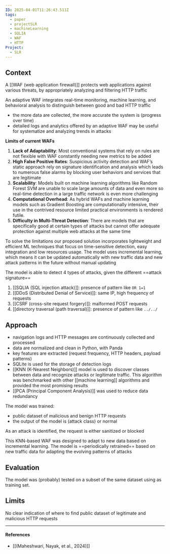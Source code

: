 ```yaml
---
ID: 2025-04-01T11:26:43.511Z
tags:
  - paper
  - projectSLR
  - machineLearning
  - SQLIA
  - WAF
  - HTTP
Project:
  - SLR
---
```

## Context

A [[WAF (web application firewall)]] protects web applications against various threats, by appropriately analyzing and filtering HTTP traffic

An adaptive WAF integrates real-time monitoring, machine learning, and behavioral analysis to distinguish between good and bad HTTP traffic
- the more data are collected, the more accurate the system is (progress over time)
- detailed logs and analytics offered by an adaptive WAF may be useful for systematize and analyzing trends in attacks

**Limits of current WAFs**
1. **Lack of Adaptability**: Most conventional systems that rely on rules are not flexible with WAF constantly needing new metrics to be added
2. **High False Positive Rates**: Suspicious activity detection and WAF’s static approach rely on signature identification and analysis which leads to numerous false alarms by blocking user behaviors and services that are legitimate
3. **Scalability**: Models built on machine learning algorithms like Random Forest SVM are unable to scale large amounts of data and even more so real-time detection in a large traffic network is even more challenging
4. **Computational Overhead**: As hybrid WAFs and machine learning models such as Gradient Boosting are computationally intensive, their use in the contrived resource limited practical environments is rendered futile.
5. **Difficulty in Multi-Threat Detection**: There are models that are specifically good at certain types of attacks but cannot offer adequate protection against multiple web attacks at the same time

To solve the limitations our proposed solution incorporates lightweight and efficient ML techniques that focus on time-sensitive detection, easy integration and low resources usage. The model uses incremental learning, which means it can be updated automatically with new traffic data and new attack patterns in the future without manual updating

The model is able to detect 4 types of attacks, given the different ==attack signature==
1. [[SQLIA (SQL injection attack)]]: presence of pattern like `OR 1=1`
2. [[DDoS (Distributed Denial of Service)]]: same IP, high frequency of requests
3. [[CSRF (cross-site request forgery)]]: malformed POST requests
4. [[directory traversal (path traversal)]]: presence of pattern like `../../`

## Approach

- navigation logs and HTTP messages are continuously collected and processed
- data are normalized and clean in Python, with Panda
- key features are extracted (request frequency, HTTP headers, payload patterns)
- SQLite is used for the storage of detection logs
- [[KNN (K-Nearest Neighbors)]] model is used to discover classes between data and recognize attacks or legitimate traffic. This algorithm was benchmarked with other [[machine learning]] algorithms and provided the most promising results
- [[PCA (Principal Component Analysis)]] was used to reduce data redundancy

The model was trained:
- public dataset of malicious and benign HTTP requests
- the output of the model is (attack class) or normal

As an attack is identified, the request is either sanitized or blocked

This KNN-based WAF was designed to adapt to new data based on incremental learning. The model is ==periodically retrained== based on new traffic data for adapting the evolving patterns of attacks

## Evaluation

The model was (probably) tested on a subset of the same dataset using as training set.

## Limits

No clear indication of where to find public dataset of legitimate and malicious HTTP requests

---
#### References
- [[(Maheshwari, Nayak, et al., 2024)]]

